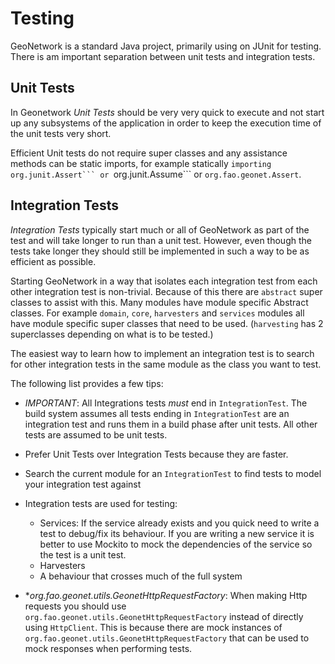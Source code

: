 # Testing

GeoNetwork is a standard Java project, primarily using on JUnit for testing. There is am important separation between unit tests and integration tests.

## Unit Tests

In Geonetwork *Unit Tests* should be very very quick to execute and not start up any subsystems of the application in order to keep
the execution time of the unit tests very short.
    
Efficient Unit tests do not require super classes and any assistance methods can be static
imports, for example statically ``importing org.junit.Assert``` or ``org.junit.Assume``` or ``org.fao.geonet.Assert``.

## Integration Tests

*Integration Tests* typically start much or all of GeoNetwork as part of the test and will take longer to run than
a unit test. However, even though the tests take longer they should still be implemented in such a way to be as efficient as possible.

Starting GeoNetwork in a way that isolates each integration test from each other integration test is non-trivial.  Because of this
there are `abstract` super classes to assist with this.  Many modules have module specific Abstract classes.  For example `domain`, `core`, `harvesters` and `services` modules all have module specific super classes that need to be used.  (`harvesting` has 2 superclasses depending on what is to be tested.)
    
The easiest way to learn how to implement an integration test is to search for other integration tests in the same module as the class
you want to test.

The following list provides a few tips:

* *IMPORTANT*: All Integrations tests *must* end in `IntegrationTest`.  The build system assumes all tests ending in `IntegrationTest` are
  an integration test and runs them in a build phase after unit tests.  All other tests are assumed to be unit tests.

* Prefer Unit Tests over Integration Tests because they are faster.

* Search the current module for an `IntegrationTest` to find tests to model your integration test against

* Integration tests are used for testing:

  * Services: If the service already exists and you quick need to write a test to debug/fix its behaviour.
    If you are writing a new service it is better to use Mockito to mock the dependencies of the service so the test is
    a unit test.
  * Harvesters
  * A behaviour that crosses much of the full system

* **org.fao.geonet.utils.GeonetHttpRequestFactory*: When making Http requests you should use `org.fao.geonet.utils.GeonetHttpRequestFactory` instead
  of directly using `HttpClient`.  This is because there are mock instances of `org.fao.geonet.utils.GeonetHttpRequestFactory` that can
  be used to mock responses when performing tests.
